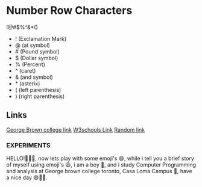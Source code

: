 # Number Row Characters
!@\#$%^&*()
- ! (Exclamation Mark)
- @ (at symbol)
- \# (Pound symbol)
- $ (Dollar symbol)
- % (Percent)
- ^ (caret)
- & (and symbol)
- \* (asterix)
- ( (left parenthesis)
- ) (right parenthesis)
## Links
[George Brown college link](georgebrown.ca)
[W3schools Link](W3schools.com)
[Random link](https://www.nhl.com/mapleleafs/)
### EXPERIMENTS
HELLO!👋👋👋,
now lets play with some emoji's :smile:,
while i tell you a brief story of myself using emoji's 😆,
i am a boy :man:,
and i study Computer Programming and analysis at George brown college toronto, Casa Loma Campus 🏫,
have a nice day 😄👋👋.
